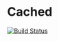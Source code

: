 # Cached

[![Build Status](https://github.com/mhinsch/Cached.jl/actions/workflows/CI.yml/badge.svg?branch=main)](https://github.com/mhinsch/Cached.jl/actions/workflows/CI.yml?query=branch%3Amain)
